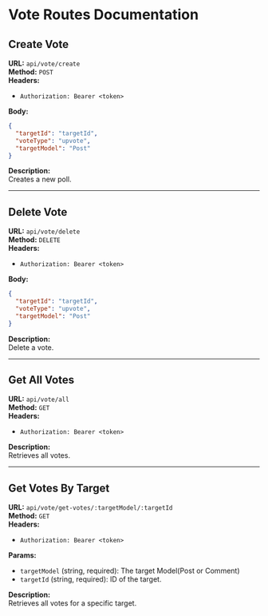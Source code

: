 
# Vote Routes Documentation

## Create Vote
**URL:** `api/vote/create`  
**Method:** `POST`  
**Headers:**  
- `Authorization: Bearer <token>`

**Body:**  
```json
{
  "targetId": "targetId",
  "voteType": "upvote",
  "targetModel": "Post"
}
```

**Description:**  
Creates a new poll.

---

## Delete Vote
**URL:** `api/vote/delete`  
**Method:** `DELETE`  
**Headers:**  
- `Authorization: Bearer <token>`

**Body:**  
```json
{
  "targetId": "targetId",
  "voteType": "upvote",
  "targetModel": "Post"
}
```

**Description:**  
Delete a vote.

---

## Get All Votes
**URL:** `api/vote/all`  
**Method:** `GET`  
**Headers:**  
- `Authorization: Bearer <token>`

**Description:**  
Retrieves all votes.

---

## Get Votes By Target
**URL:** `api/vote/get-votes/:targetModel/:targetId`  
**Method:** `GET`  
**Headers:**  
- `Authorization: Bearer <token>`

**Params:**  
- `targetModel` (string, required): The target Model(Post or Comment)
- `targetId` (string, required): ID of the target.

**Description:**  
Retrieves all votes for a specific target.